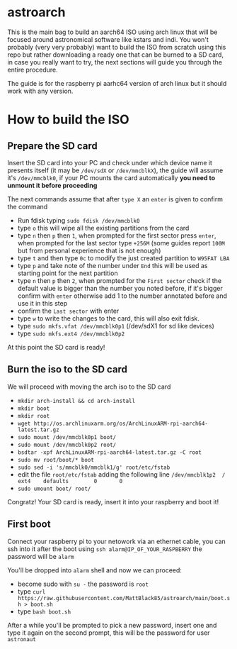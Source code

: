 # astroarch

This is the main bag to build an aarch64 ISO using arch linux that will be focused around astronomical software like kstars and indi.
You won't probably (very very probably) want to build the ISO from scratch using this repo but rather downloading a ready one that can be burned to a SD card,
in case you really want to try, the next sections will guide you through the entire procedure.

The guide is for the raspberry pi aarhc64 version of arch linux but it should work with any version.

# How to build the ISO


## Prepare the SD card
Insert the SD card into your PC and check under which device name it presents itself (it may be `/dev/sdX` or `/dev/mmcblkX`), the guide will assume
it's `/dev/mmcblk0`, if your PC mounts the card automatically **you need to unmount it before proceeding**

The next commands assume that after `type X` an `enter` is given to confirm the command

- Run fdisk typing `sudo fdisk /dev/mmcblk0`
- type `o` this will wipe all the existing partitions from the card
- type `n` then `p` then `1`, when prompted for the first sector press `enter`, when prompted for the last sector type `+256M` (some guides report `100M` but from
personal experience that is not enough)
- type `t` and then type `0c` to modify the just created partition to `W95FAT LBA`
- type `p` and take note of the number under `End` this will be used as starting point for the next partition
- type `n` then `p` then `2`, when prompted for the `First sector` check if the default value is bigger than the number you noted before, if it's bigger confirm
with `enter` otherwise add 1 to the number annotated before and use it in this step
- confirm the `Last sector` with enter
- type `w` to write the changes to the card, this will also exit fdisk.
- type `sudo mkfs.vfat /dev/mmcblk0p1` (/dev/sdX1 for sd like devices)
- type `sudo mkfs.ext4 /dev/mmcblk0p2`

At this point the SD card is ready!

## Burn the iso to the SD card

We will proceed with moving the arch iso to the SD card

- `mkdir arch-install && cd arch-install`
- `mkdir boot`
- `mkdir root`
- `wget http://os.archlinuxarm.org/os/ArchLinuxARM-rpi-aarch64-latest.tar.gz`
- `sudo mount /dev/mmcblk0p1 boot/`
- `sudo mount /dev/mmcblk0p2 root/`
- `bsdtar -xpf ArchLinuxARM-rpi-aarch64-latest.tar.gz -C root`
- `sudo mv root/boot/* boot`
- `sudo sed -i 's/mmcblk0/mmcblk1/g' root/etc/fstab`
- edit the file `root/etc/fstab` adding the following line `/dev/mmcblk1p2  /       ext4    defaults        0       0`
- `sudo umount boot/ root/`

Congratz! Your SD card is ready, insert it into your raspberry and boot it!

## First boot

Connect your raspberry pi to your netowork via an ethernet cable, you can ssh into it after the boot using `ssh alarm@IP_OF_YOUR_RASPBERRY` the password will
be `alarm`

You'll be dropped into `alarm` shell and now we can proceed:
- become sudo with `su -` the password is `root`
- type `curl https://raw.githubusercontent.com/MattBlack85/astroarch/main/boot.sh > boot.sh`
- type `bash boot.sh`

After a while you'll be prompted to pick a new password, insert one and type it again on the second prompt, this will be the password for user `astronaut`
